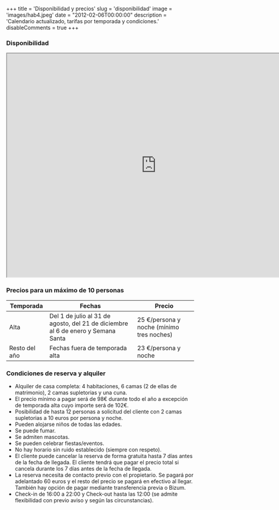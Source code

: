 +++
title = 'Disponibilidad y precios'
slug = 'disponibilidad'
image = 'images/hab4.jpeg'
date = "2012-02-06T00:00:00"
description = 'Calendario actualizado, tarifas por temporada y condiciones.'
disableComments = true
+++

### Disponibilidad

<iframe src="https://calendar.google.com/calendar/u/0/embed?src=9pn59cilq77u1madbhbavhk2hs@group.calendar.google.com&ctz=Europe/Madrid" width="800" height="600"></iframe>

### Precios para un máximo de 10 personas

| Temporada     | Fechas                                                                           | Precio                                    |
| ------------- | -------------------------------------------------------------------------------- | ----------------------------------------- |
| Alta          | Del 1 de julio al 31 de agosto, del 21 de diciembre al 6 de enero y Semana Santa | 25 €/persona y noche (mínimo tres noches) |
| Resto del año | Fechas fuera de temporada alta                                                   | 23 €/persona y noche                      |

### Condiciones de reserva y alquiler

- Alquiler de casa completa: 4 habitaciones, 6 camas (2 de ellas de matrimonio), 2 camas supletorias y una cuna.
- El precio mínimo a pagar será de 98€ durante todo el año a excepción de temporada alta cuyo importe será de 102€.
- Posibilidad de hasta 12 personas a solicitud del cliente con 2 camas supletorias a 10 euros por persona y noche.
- Pueden alojarse niños de todas las edades.
- Se puede fumar.
- Se admiten mascotas.
- Se pueden celebrar fiestas/eventos.
- No hay horario sin ruido establecido (siempre con respeto).
- El cliente puede cancelar la reserva de forma gratuita hasta 7 días antes de la fecha de llegada. El cliente tendrá que pagar el precio total si cancela durante los 7 días antes de la fecha de llegada.
- La reserva necesita de contacto previo con el propietario. Se pagará por adelantado 60 euros y el resto del precio se pagará en efectivo al llegar. También hay opción de pagar mediante transferencia previa o Bizum.
- Check-in de 16:00 a 22:00 y Check-out hasta las 12:00 (se admite flexibilidad con previo aviso y según las circunstancias).
